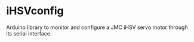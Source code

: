 # iHSVconfig
Arduino library to monitor and configure a JMC iHSV servo motor through its serial interface.
